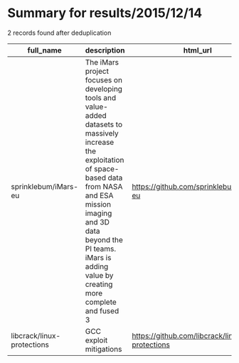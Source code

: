 
# Summary for results/2015/12/14
    
2 records found after deduplication

| full_name | description | html_url | matched_list | matched_count | pushed_at | size | stargazers_count | language | forks_count | vul_ids |
|----------------------------|------------------------------------------------------------------------------------------------------------------------------------------------------------------------------------------------------------------------------------------------------------------|-----------------------------------------------|----------------|-----------------|---------------------------|--------|--------------------|------------|---------------|-----------|
| sprinklebum/iMars-eu | The iMars project focuses on developing tools and value-added datasets to massively increase the exploitation of space-based data from NASA and ESA mission imaging and 3D data beyond the PI teams. iMars is adding value by creating more complete and fused 3 | https://github.com/sprinklebum/iMars-eu | ['exploit'] | 1 | 2015-12-14 10:46:33+00:00 | 68373 | 1 | Shell | 1 | [] |
| libcrack/linux-protections | GCC exploit mitigations | https://github.com/libcrack/linux-protections | ['exploit'] | 1 | 2015-12-14 09:02:25+00:00 | 8 | 0 | C | 1 | [] |
